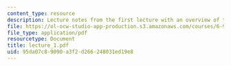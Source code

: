 ```yaml
---
content_type: resource
description: Lecture notes from the first lecture with an overview of the course.
file: https://ol-ocw-studio-app-production.s3.amazonaws.com/courses/6-973-communication-system-design-spring-2006/95da07c89090a3f2d266248031ed19e8_lecture_1.pdf
file_type: application/pdf
resourcetype: Document
title: lecture_1.pdf
uid: 95da07c8-9090-a3f2-d266-248031ed19e8
---
```

